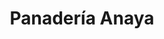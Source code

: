---
title: "Panadería Anaya"
url: /torrent/panaderia-anaya-carrer-de-ramon-y-cajal/
shop: panadería
---